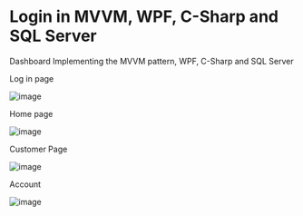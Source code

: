 # Login in MVVM, WPF, C-Sharp and SQL Server

Dashboard Implementing the MVVM pattern, WPF, C-Sharp and SQL Server
 
Log in page

![image](https://github.com/AZRAELSANTI/MVVMDashboard/assets/83638372/164773e3-0916-4719-9e3c-fa4a702d15b3)

Home page

![image](https://github.com/AZRAELSANTI/MVVMDashboard/assets/83638372/b65941d6-a55d-40f2-8298-e7dc7f8bf3b5)

Customer Page

![image](https://github.com/AZRAELSANTI/MVVMDashboard/assets/83638372/f6d74a24-bb96-4b92-8074-3f4774bdf1dc)

Account 

![image](https://github.com/AZRAELSANTI/MVVMDashboard/assets/83638372/07d9105e-486e-402a-b21d-0ec64786e1a3)

